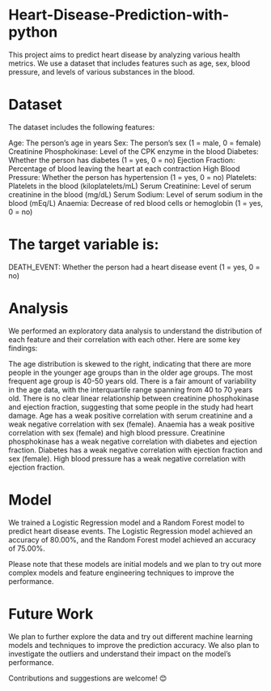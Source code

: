 # Heart-Disease-Prediction-with-python

This project aims to predict heart disease by analyzing various health metrics. We use a dataset that includes features such as age, sex, blood pressure, and levels of various substances in the blood.

# Dataset

The dataset includes the following features:

Age: The person’s age in years
Sex: The person’s sex (1 = male, 0 = female)
Creatinine Phosphokinase: Level of the CPK enzyme in the blood
Diabetes: Whether the person has diabetes (1 = yes, 0 = no)
Ejection Fraction: Percentage of blood leaving the heart at each contraction
High Blood Pressure: Whether the person has hypertension (1 = yes, 0 = no)
Platelets: Platelets in the blood (kiloplatelets/mL)
Serum Creatinine: Level of serum creatinine in the blood (mg/dL)
Serum Sodium: Level of serum sodium in the blood (mEq/L)
Anaemia: Decrease of red blood cells or hemoglobin (1 = yes, 0 = no)

# The target variable is:

DEATH_EVENT: Whether the person had a heart disease event (1 = yes, 0 = no)

# Analysis

We performed an exploratory data analysis to understand the distribution of each feature and their correlation with each other. Here are some key findings:

The age distribution is skewed to the right, indicating that there are more people in the younger age groups than in the older age groups.
The most frequent age group is 40-50 years old.
There is a fair amount of variability in the age data, with the interquartile range spanning from 40 to 70 years old.
There is no clear linear relationship between creatinine phosphokinase and ejection fraction, suggesting that some people in the study had heart damage.
Age has a weak positive correlation with serum creatinine and a weak negative correlation with sex (female).
Anaemia has a weak positive correlation with sex (female) and high blood pressure.
Creatinine phosphokinase has a weak negative correlation with diabetes and ejection fraction.
Diabetes has a weak negative correlation with ejection fraction and sex (female).
High blood pressure has a weak negative correlation with ejection fraction.

# Model

We trained a Logistic Regression model and a Random Forest model to predict heart disease events. The Logistic Regression model achieved an accuracy of 80.00%, and the Random Forest model achieved an accuracy of 75.00%.

Please note that these models are initial models and we plan to try out more complex models and feature engineering techniques to improve the performance.

# Future Work

We plan to further explore the data and try out different machine learning models and techniques to improve the prediction accuracy. We also plan to investigate the outliers and understand their impact on the model’s performance.

Contributions and suggestions are welcome! 😊
